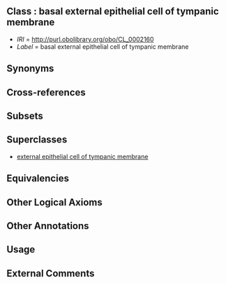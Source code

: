 
## Class : basal external epithelial cell of tympanic membrane

 * *IRI* = http://purl.obolibrary.org/obo/CL_0002160
 * *Label* = basal external epithelial cell of tympanic membrane

## Synonyms


## Cross-references


## Subsets


## Superclasses

 * [external epithelial cell of tympanic membrane](../../CL/58/CL_0002158.md)

## Equivalencies


## Other Logical Axioms


## Other Annotations


## Usage


## External Comments


